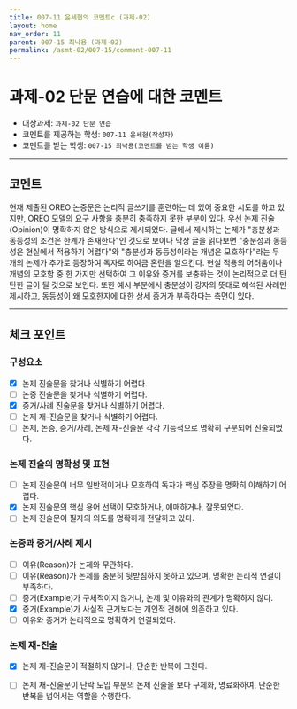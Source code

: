 ```yaml
---
title: 007-11 윤세현의 코멘트c (과제-02) 
layout: home
nav_order: 11
parent: 007-15 최낙용 (과제-02)
permalink: /asmt-02/007-15/comment-007-11
---
```


# 과제-02 단문 연습에 대한 코멘트

- 대상과제: `과제-02 단문 연습`
- 코멘트를 제공하는 학생: `007-11 윤세현(작성자)` 
- 코멘트를 받는 학생: `007-15 최낙용(코멘트를 받는 학생 이름)` 

---

## 코멘트

현재 제출된 OREO 논증문은 논리적 글쓰기를 훈련하는 데 있어 중요한 시도를 하고 있지만, OREO 모델의 요구 사항을 충분히 충족하지 못한 부분이 있다. 우선 논제 진술(Opinion)이 명확하지 않은 방식으로 제시되었다. 글에서 제시하는 논제가 "충분성과 동등성의 조건은 한계가 존재한다"인 것으로 보이나 막상 글을 읽다보면 "충분성과 동등성은 현실에서 적용하기 어렵다"와 "충분성과 동등성이라는 개념은 모호하다"라는 두 개의 논제가 추가로 등장하여 독자로 하여금 혼란을 일으킨다. 현실 적용의 어려움이나 개념의 모호함 중 한 가지만 선택하여 그 이유와 증거를 보충하는 것이 논리적으로 더 탄탄한 글이 될 것으로 보인다. 또한 예시 부분에서 충분성이 강자의 뜻대로 해석된 사례만 제시하고, 동등성이 왜 모호한지에 대한 상세 증거가 부족하다는 측면이 있다. 

---

## 체크 포인트

### **구성요소**
- [x] 논제 진술문을 찾거나 식별하기 어렵다.
- [ ] 논증 진술문을 찾거나 식별하기 어렵다.
- [x] 증거/사례 진술문을 찾거나 식별하기 어렵다.
- [ ] 논제 재-진술문을 찾거나 식별하기 어렵다.
- [ ] 논제, 논증, 증거/사례, 논제 재-진술문 각각 기능적으로 명확히 구분되어 진술되었다.

### **논제 진술의 명확성 및 표현**  
- [ ] 논제 진술문이 너무 일반적이거나 모호하여 독자가 핵심 주장을 명확히 이해하기 어렵다.  
- [x] 논제 진술문의 핵심 용어 선택이 모호하거나, 애매하거나, 잘못되었다.  
- [ ] 논제 진술문이 필자의 의도를 명확하게 전달하고 있다.  

### **논증과 증거/사례 제시**  
- [ ] 이유(Reason)가 논제와 무관하다.
- [ ] 이유(Reason)가 논제를 충분히 뒷받침하지 못하고 있으며, 명확한 논리적 연결이 부족하다.  
- [ ] 증거(Example)가 구체적이지 않거나, 논제 및 이유와의 관계가 명확하지 않다. 
- [x] 증거(Example)가 사실적 근거보다는 개인적 견해에 의존하고 있다.  
- [ ] 이유와 증거가 논리적으로 명확하게 연결되었다.  

### **논제 재-진술**  
- [x] 논제 재-진술문이 적절하지 않거나, 단순한 반복에 그친다.   
- [ ] 논제 재-진술문이 단락 도입 부분의 논제 진술을 보다 구체화, 명료화하여, 단순한 반복을 넘어서는 역할을 수행한다.  

